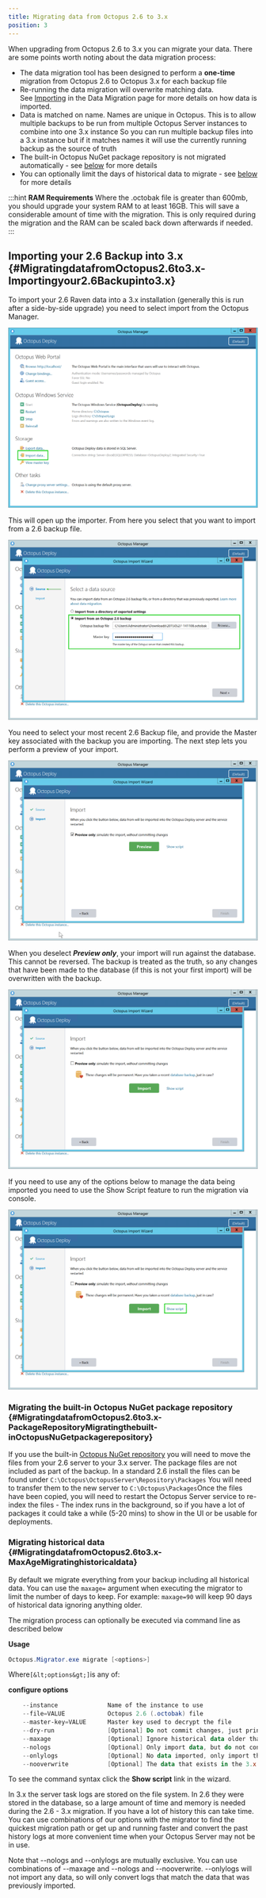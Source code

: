 ```yaml
---
title: Migrating data from Octopus 2.6 to 3.x
position: 3
---
```


When upgrading from Octopus 2.6 to 3.x you can migrate your data. There are some points worth noting about the data migration process:

- The data migration tool has been designed to perform a **one-time** migration from Octopus 2.6 to Octopus 3.x for each backup file
 - Re-running the data migration will overwrite matching data. See [Importing](/docs/administration/data-migration.md) in the Data Migration page for more details on how data is imported.
 - Data is matched on name. Names are unique in Octopus. This is to allow multiple backups to be run from multiple Octopus Server instances to combine into one 3.x instance
So you can run multiple backup files into a 3.x instance but if it matches names it will use the currently running backup as the source of truth
- The built-in Octopus NuGet package repository is not migrated automatically - see [below](/docs/administration/upgrading/upgrading-from-octopus-2.6/migrating-data-from-octopus-2.6-to-3.x.md) for more details
- You can optionally limit the days of historical data to migrate - see [below](/docs/administration/upgrading/upgrading-from-octopus-2.6/migrating-data-from-octopus-2.6-to-3.x.md) for more details

:::hint
**RAM Requirements**
Where the .octobak file is greater than 600mb, you should upgrade your system RAM to at least 16GB. This will save a considerable amount of time with the migration. This is only required during the migration and the RAM can be scaled back down afterwards if needed.
:::

## Importing your 2.6 Backup into 3.x {#MigratingdatafromOctopus2.6to3.x-Importingyour2.6Backupinto3.x}

To import your 2.6 Raven data into a 3.x installation (generally this is run after a side-by-side upgrade) you need to select import from the Octopus Manager.

![](/docs/images/3048787/3964992.png "width=500")

This will open up the importer. From here you select that you want to import from a 2.6 backup file.

![](/docs/images/3048787/3964993.png "width=500")

You need to select your most recent 2.6 Backup file, and provide the Master key associated with the backup you are importing. The next step lets you perform a preview of your import.

![](/docs/images/3048787/3964994.png "width=500")

When you deselect ***Preview only***, your import will run against the database. This cannot be reversed. The backup is treated as the truth, so any changes that have been made to the database (if this is not your first import) will be overwritten with the backup.

![](/docs/images/3048787/3964995.png "width=500")

If you need to use any of the options below to manage the data being imported you need to use the Show Script feature to run the migration via console.

![](/docs/images/3048787/3964996.png "width=500")

### Migrating the built-in Octopus NuGet package repository {#MigratingdatafromOctopus2.6to3.x-PackageRepositoryMigratingthebuilt-inOctopusNuGetpackagerepository}

If you use the built-in [Octopus NuGet repository](/docs/packaging-applications/package-repositories/index.md) you will need to move the files from your 2.6 server to your 3.x server. The package files are not included as part of the backup.
In a standard 2.6 install the files can be found under `C:\Octopus\OctopusServer\Repository\Packages`
You will need to transfer them to the new server to `C:\Octopus\Packages`Once the files have been copied, you will need to restart the Octopus Server service to re-index the files - The index runs in the background, so if you have a lot of packages it could take a while (5-20 mins) to show in the UI or be usable for deployments.

### Migrating historical data {#MigratingdatafromOctopus2.6to3.x-MaxAgeMigratinghistoricaldata}

By default we migrate everything from your backup including all historical data. You can use the `maxage=` argument when executing the migrator to limit the number of days to keep. For example: `maxage=90` will keep 90 days of historical data ignoring anything older.

The migration process can optionally be executed via command line as described below

**Usage**

```powershell
Octopus.Migrator.exe migrate [<options>]
```

Where`[&lt;options&gt;]`is any of:

**configure options**

```powershell
    --instance				Name of the instance to use
	--file=VALUE  	     	Octopus 2.6 (.octobak) file
    --master-key=VALUE   	Master key used to decrypt the file
    --dry-run				[Optional] Do not commit changes, just print what would have happened
	--maxage				[Optional] Ignore historical data older than x days
	--nologs				[Optional] Only import data, but do not convert and import the raw server log entries
	--onlylogs				[Optional] No data imported, only import the raw server log entries for existing migrated data. 
    --nooverwrite			[Optional] The data that exists in the 3.x database will be treated as truth and not overwritten by the backup file, only new data will be inserted
```

To see the command syntax click the **Show script** link in the wizard.

In 3.x the server task logs are stored on the file system. In 2.6 they were stored in the database, so a large amount of time and memory is needed during the 2.6 - 3.x migration. If you have a lot of history this can take time. You can use combinations of our options with the migrator to find the quickest migration path or get up and running faster and convert the past history logs at more convenient time when your Octopus Server may not be in use.

Note that --nologs and --onlylogs are mutually exclusive. You can use combinations of --maxage and --nologs and --nooverwrite. --onlylogs will not import any data, so will only convert logs that match the data that was previously imported.
